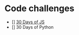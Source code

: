 # Code challenges

- [] [30 Days of JS](https://github.com/Pakesy/Code-challenges/tree/main/30-days-of-JS)
- [] 30 Days of Python
